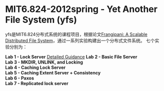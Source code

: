 # MIT6.824-2012spring - Yet Another File System (yfs)
yfs是MIT6.824分布式系统的课程项目，根据论文[Frangipani: A Scalable Distributed File System](https://pdos.csail.mit.edu/archive/6.824-2012/papers/thekkath-frangipani.pdf)，通过一系列实验构建出一个分布式文件系统。
七个实验分别为：  

**Lab 1 - Lock Server**  [Detailed Guidance](https://github.com/w1d2s/MIT6.824-2012spring-yfs/blob/lab1/Lab1%20Detailed%20Guidance.md)
**Lab 2 - Basic File Server**  
**Lab 3 - MKDIR, UNLINK, and Locking**  
**Lab 4 - Caching Lock Server**  
**Lab 5 - Caching Extent Server + Consistency**  
**Lab 6 - Paxos**  
**Lab 7 - Replicated lock server**  

